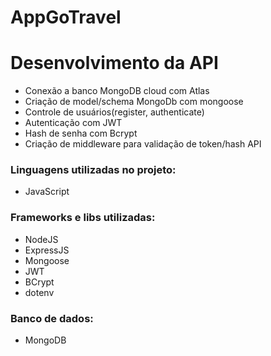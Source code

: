 # AppGoTravel

# Desenvolvimento da API

* Conexão a banco MongoDB cloud com Atlas
* Criação de model/schema MongoDb com mongoose
* Controle de usuários(register, authenticate)
* Autenticação com JWT
* Hash de senha com Bcrypt
* Criação de middleware para validação de token/hash API

### Linguagens utilizadas no projeto:

* JavaScript

### Frameworks e libs utilizadas:

* NodeJS
* ExpressJS
* Mongoose
* JWT
* BCrypt
* dotenv

### Banco de dados:

* MongoDB
